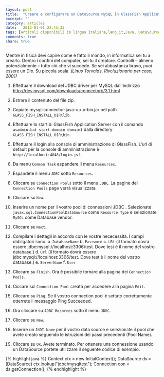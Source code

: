 ```yaml
---
layout: post
title:  "Creare e configurare un DataSource MySQL in GlassFish Application Server"
excerpt: ""
category: articles
date:   2012-01-01 22:45:33
tags: [Articoli disponibili in lingua italiana,lang_it,Java, DataSource, GlassFish, MySQL]
comments: true
share: true
---
```


Mentre in fisica devi capire come è fatto il mondo, in informatica sei tu a crearlo. Dentro i confini del computer, sei tu il creatore. Controlli – almeno potenzialmente – tutto ciò che vi succede. Se sei abbastanza bravo, puoi essere un Dio. Su piccola scala.
*(Linus Torvalds, Rivoluzionario per caso, 2001)*

1. Effettuare il download del JDBC driver per MySQL dall'indirizzo
   http://dev.mysql.com/downloads/connector/j/3.1.html
2. Estrare il contenuto del file zip.
3. Copiate mysql-connector-java-x.x.x-bin.jar nel path `GLASS_FISH_INSTALL_DIR\lib`.
3. Effettuare lo start di GlassFish Application Server con il comando `asadmin.bat start-domain domain1` dalla directory    `GLASS_FISH_INSTALL_DIR\bin`.
4. Effettuare il login alla console di amministrazione di GlassFish. L'url di default per la console di amministrazione è `http://localhost:4848/login.jsf`.
5. Da menu `Common Task` espandere il menu `Resources`.
6. Espandete il menu `JDBC` sotto `Resources`.
7. Cliccare su `Connection Pools` sotto il menu `JDBC`. La pagine dei `Connection Pools` page verrà visualizzata.
8. Cliccare su `New`.
9. Inserire un nome per il vostro pool di connessioni JDBC . Selezionate `javax.sql.ConnectionPoolDataSource` come `Resource Type` e selezionate `MySQL` come Database vendor.
10. Cliccare su `Next`.
11. Compilare i dettagli in accordo con le vostre nececessità. I campi obbligatori sono.
a. `DatabaseName`
b. `Password`
c. `URL` (il formato dovrà essere jdbc:mysql://localhost:3306/test. Dove test è il nome del vostro database.)
d. `Url` (il formato dovrà essere jdbc:mysql://localhost:3306/test. Dove test è il nome del vostro database.)
e. `ServerName`
f. `User`
12. Cliccare su `Finish`. Ora è possibile tornare alla pagina dei `Connection Pools`.
13. Ciccare sul `Connection Pool` creata per accedere alla pagina `Edit`.
14. Cliccare su `Ping`. Se il vostro connection pool è settato correttamente otterrete il messaggio Ping Succeeded.

15. Ora cliccare su `JDBC Resorces` sotto il menu `JDBC`.
16. Cliccare su `New`.
17. Inserire un `JNDI Name` per il vostro data source e selezionate il pool che avete creato seguendo le istruzioni dei passi precedenti (Pool Name).

18. Cliccare su `OK`. Avete terminato.
Per ottenere una connessione usando un DataSource portete utilizzare il seguente codice di esempio.

{% highlight java %}
Context ctx = new InitialContext();
DataSource ds = (DataSource) ctx.lookup("jdbc/mysqltest");
Connection con = ds.getConnection();
{% endhighlight %}


